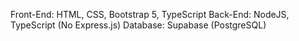 Front-End: HTML, CSS, Bootstrap 5, TypeScript
Back-End: NodeJS, TypeScript (No Express.js)
Database: Supabase (PostgreSQL)
